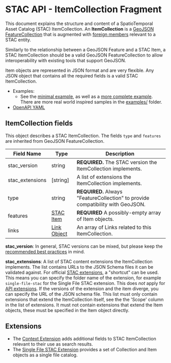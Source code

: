 # STAC API - ItemCollection Fragment

This document explains the structure and content of a SpatioTemporal Asset Catalog (STAC) ItemCollection. 
An **ItemCollection** is a [GeoJSON](http://geojson.org/) [FeatureCollection](https://tools.ietf.org/html/rfc7946#section-3.3) 
that is augmented with [foreign members](https://tools.ietf.org/html/rfc7946#section-6) relevant to a STAC entity.

Similarly to the relationship between a GeoJSON Feature and a STAC Item, a STAC ItemCollection should be a valid GeoJSON 
FeatureCollection to allow interoperability with existing tools that support GeoJSON. 

Item objects are represented in JSON format and are very flexible. Any JSON object that contains all the
required fields is a valid STAC ItemCollection.

- Examples:
  - See the [minimal example](examples/itemcollection-sample-minimal.json), as well as a [more complete 
    example](examples/itemcollection-sample-full.json). There are more real world inspired samples in the [examples/](examples/) folder.
- [OpenAPI YAML](openapi.yaml)

## ItemCollection fields

This object describes a STAC ItemCollection. The fields `type` and `features` are inherited from GeoJSON FeatureCollection.

| Field Name      | Type                                    | Description |
| --------------- | --------------------------------------- | ----------- |
| stac_version    | string                                  | **REQUIRED.** The STAC version the ItemCollection implements. |
| stac_extensions | \[string\]                                | A list of extensions the ItemCollection implements. |
| type            | string                                  | **REQUIRED.** Always "FeatureCollection" to provide compatibility with GeoJSON. |
| features        | [STAC Item](../../stac-spec/item-spec/item-spec.md)               | **REQUIRED** A possibly-empty array of Item objects. |
| links           | [Link Object](../../stac-spec/item-spec/item-spec.md#link-object) | An array of Links related to this ItemCollection. |

**stac_version**: In general, STAC versions can be mixed, but please keep the [recommended best 
practices](../../stac-spec/best-practices.md#mixing-stac-versions) in mind.

**stac_extensions**: A list of STAC content extensions the ItemCollection implements. The list contains URLs to the JSON Schema files it 
can be validated against. For official [STAC extensions](https://stac-extensions.github.io/#list-of-stac-extensions), a "shortcut"
can be used. This means you can specify the folder name of the extension, for example `single-file-stac` for the Single File 
STAC extension. This does *not* apply for [API extensions](../../extensions.md). If the versions of the extension and the item diverge, 
you can specify the URL of the JSON schema file. This list must only contain extensions that extend the ItemCollection itself, see the 
the 'Scope' column in the list of extensions. It must not contain extensions that extend the Item objects, these must be specified in the 
Item object directly.

## Extensions

- The [Context Extension](../../item-search/README.md#context) adds additional fields to STAC ItemCollection relevant 
  to their use as search results.
- The [Single File STAC Extension](https://github.com/stac-extensions/single-file-stac/blob/main/README.md) provides a set of Collection 
  and Item objects as a single file catalog.
